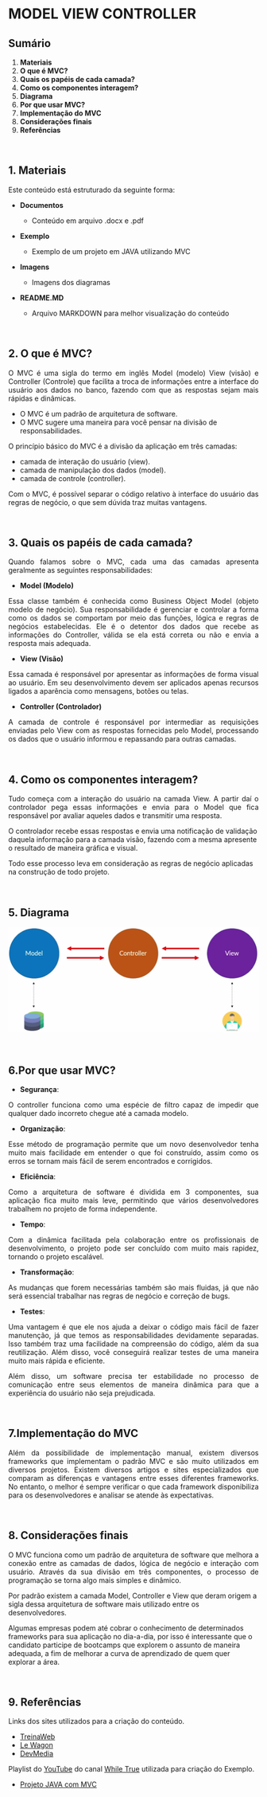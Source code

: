 # MODEL VIEW CONTROLLER

## Sumário
1. **Materiais**
2. **O que é MVC?**
3. **Quais os papéis de cada camada?**
4. **Como os componentes interagem?**
5. **Diagrama**
6. **Por que usar MVC?**
7. **Implementação do MVC**
8. **Considerações finais**
9. **Referências**

<br>

## 1. **Materiais**

Este conteúdo está estruturado da seguinte forma:

- **Documentos**
    - Conteúdo em arquivo .docx e .pdf

- **Exemplo**
    - Exemplo de um projeto em JAVA utilizando MVC

- **Imagens**
    - Imagens dos diagramas
    
- **README.MD**
    - Arquivo MARKDOWN para melhor visualização do conteúdo

<br>

## 2. **O que é MVC?**

<p align="justify">
O MVC é uma sigla do termo em inglês Model (modelo) View (visão) e Controller (Controle) que facilita a troca de informações entre a interface do usuário aos dados no banco, fazendo com que as respostas sejam mais rápidas e dinâmicas.
</p>

- O MVC é um padrão de arquitetura de software.
- O MVC sugere uma maneira para você pensar na divisão de responsabilidades.

O princípio básico do MVC é a divisão da aplicação em três camadas: 

- camada de interação do usuário (view).
- camada de manipulação dos dados (model).
- camada de controle (controller).

<p align="justify">
Com o MVC, é possível separar o código relativo à interface do usuário das regras de negócio, o que sem dúvida traz muitas vantagens.
</p>

<br>

## 3. **Quais os papéis de cada camada?**

<p align="justify">
Quando falamos sobre o MVC, cada uma das camadas apresenta geralmente as seguintes responsabilidades:
</p>

- **Model (Modelo)**

<p align="justify">
Essa classe também é conhecida como Business Object Model (objeto modelo de negócio). Sua responsabilidade é gerenciar e controlar a forma como os dados se comportam por meio das funções, lógica e regras de negócios estabelecidas.
Ele é o detentor dos dados que recebe as informações do Controller, válida se ela está correta ou não e envia a resposta mais adequada.
</p> 

- **View (Visão)**

<p align="justify">
Essa camada é responsável por apresentar as informações de forma visual ao usuário. Em seu desenvolvimento devem ser aplicados apenas recursos ligados a aparência como mensagens, botões ou telas.
</p> 

- **Controller (Controlador)**

<p align="justify">
A camada de controle é responsável por intermediar as requisições enviadas pelo View com as respostas fornecidas pelo Model, processando os dados que o usuário informou e repassando para outras camadas. 
</p>

<br>

## 4. **Como os componentes interagem?**

<p align="justify">
Tudo começa com a interação do usuário na camada View. A partir daí o controlador pega essas informações e envia para o Model que fica responsável por avaliar aqueles dados e transmitir uma resposta. 

O controlador recebe essas respostas e envia uma notificação de validação daquela informação para a camada visão, fazendo com a mesma apresente o resultado de maneira gráfica e visual.

Todo esse processo leva em consideração as regras de negócio aplicadas na construção de todo projeto.
</p>

<br>

## 5. **Diagrama**

![DIAGRAMA-MVC](/Arquitetura%20de%20Software/MVC/Imagens/Diagrama-MVC.png)

<br>

## 6.**Por que usar MVC?**

- **Segurança**: 
<p align="justify">
O controller funciona como uma espécie de filtro capaz de impedir que qualquer dado incorreto chegue até a camada modelo. 
</p>

- **Organização**: 
<p align="justify">
Esse método de programação permite que um novo desenvolvedor tenha muito mais facilidade em entender o que foi construído, assim como os erros se tornam mais fácil de serem encontrados e corrigidos.
</p>

- **Eficiência**: 
<p align="justify">
Como a arquitetura de software é dividida em 3 componentes, sua aplicação fica muito mais leve, permitindo que vários desenvolvedores trabalhem no projeto de forma independente.
</p>

- **Tempo**: 
<p align="justify">
Com a dinâmica facilitada pela colaboração entre os profissionais de desenvolvimento, o projeto pode ser concluído com muito mais rapidez, tornando o projeto escalável.
</p> 

- **Transformação**: 
<p align="justify">
As mudanças que forem necessárias também são mais fluidas, já que não será essencial trabalhar nas regras de negócio e correção de bugs.
</p>

- **Testes**: 
<p align="justify">
Uma vantagem é que ele nos ajuda a deixar o código mais fácil de fazer manutenção, já que temos as responsabilidades devidamente separadas. Isso também traz uma facilidade na compreensão do código, além da sua reutilização. Além disso, você conseguirá realizar testes de uma maneira muito mais rápida e eficiente.
</p>

<p align="justify">
Além disso, um software precisa ter estabilidade no processo de comunicação entre seus elementos de maneira dinâmica para que a experiência do usuário não seja prejudicada. 
</p>

<br>

## 7.**Implementação do MVC**

<p align="justify">
Além da possibilidade de implementação manual, existem diversos frameworks que implementam o padrão MVC e são muito utilizados em diversos projetos. Existem diversos artigos e sites especializados que comparam as diferenças e vantagens entre esses diferentes frameworks. No entanto, o melhor é sempre verificar o que cada framework disponibiliza para os desenvolvedores e analisar se atende às expectativas.
</p>

<br>

## 8. **Considerações finais**

<p align="justify">
O MVC funciona como um padrão de arquitetura de software que melhora a conexão entre as camadas de dados, lógica de negócio e interação com usuário. Através da sua divisão em três componentes, o processo de programação se torna algo mais simples e dinâmico.

Por padrão existem a camada Model, Controller e View que deram origem a sigla dessa arquitetura de software mais utilizado entre os desenvolvedores.

Algumas empresas podem até cobrar o conhecimento de determinados frameworks para sua aplicação no dia-a-dia, por isso é interessante que o candidato participe de bootcamps que explorem o assunto de maneira adequada, a fim de melhorar a curva de aprendizado de quem quer explorar a área.
</p>

<br>

## 9. **Referências**

Links dos sites utilizados para a criação do conteúdo.

- [TreinaWeb](https://www.treinaweb.com.br/blog/o-que-e-mvc) 
- [Le Wagon](https://www.lewagon.com/pt-BR/blog/o-que-e-padrao-mvc)  
- [DevMedia](https://www.devmedia.com.br/introducao-ao-padrao-mvc/29308)

Playlist do [YouTube](https://www.youtube.com/) do canal [While True](https://www.youtube.com/channel/UCI4mJ2FXeA-RuDbwZA0z_MA) utilizada para criação do Exemplo.
- [Projeto JAVA com MVC](https://www.youtube.com/playlist?list=PLJIP7GdByOyuBKB--fIO2DoQaPVXm9lCw)
